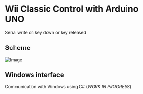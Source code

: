 # Wii Classic Control with Arduino UNO
Serial write on key down or key released
## Scheme
![Image](https://github.com/MickTK/ArduinoClassicControl/blob/main/Scheme.png)
## Windows interface
Communication with Windows using C# (_WORK IN PROGRESS_)

